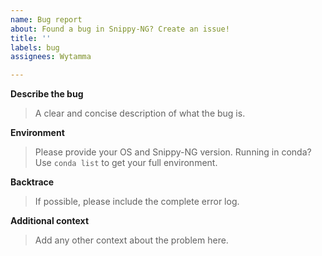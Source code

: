 ```yaml
---
name: Bug report
about: Found a bug in Snippy-NG? Create an issue!
title: ''
labels: bug
assignees: Wytamma

---
```


**Describe the bug**
> A clear and concise description of what the bug is.


**Environment**
> Please provide your OS and Snippy-NG version. Running in conda? Use `conda list` to get your full environment. 


**Backtrace**
> If possible, please include the complete error log. 


**Additional context**
> Add any other context about the problem here.

